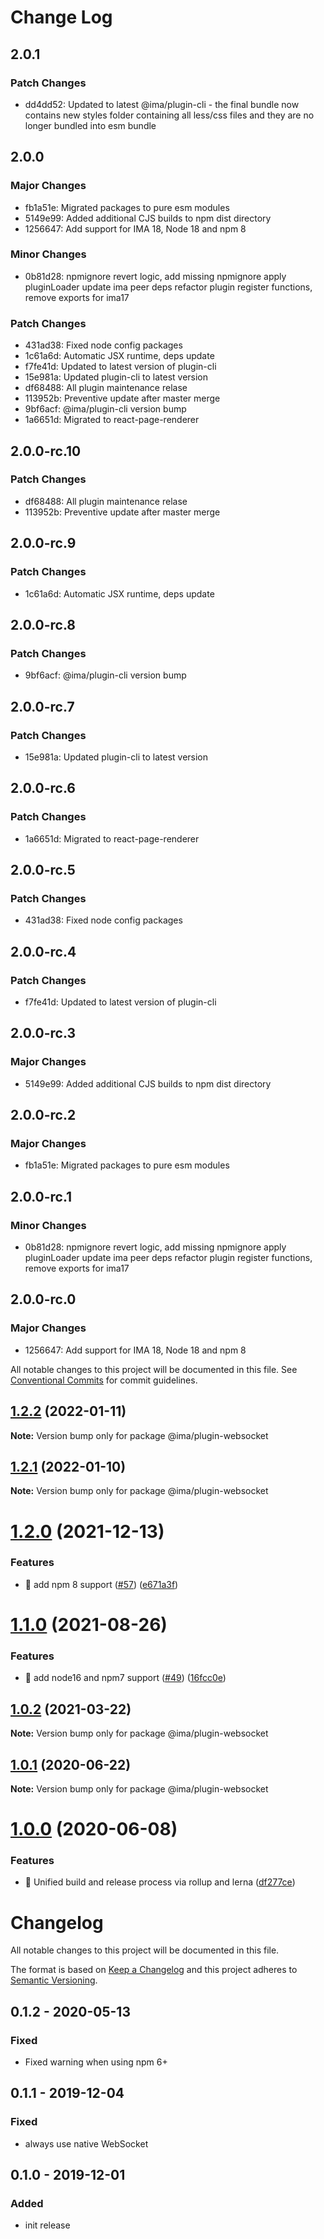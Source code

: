 # Change Log

## 2.0.1

### Patch Changes

- dd4dd52: Updated to latest @ima/plugin-cli - the final bundle now contains new styles folder containing all less/css files and they are no longer bundled into esm bundle

## 2.0.0

### Major Changes

- fb1a51e: Migrated packages to pure esm modules
- 5149e99: Added additional CJS builds to npm dist directory
- 1256647: Add support for IMA 18, Node 18 and npm 8

### Minor Changes

- 0b81d28: npmignore revert logic, add missing npmignore
  apply pluginLoader
  update ima peer deps
  refactor plugin register functions, remove exports for ima17

### Patch Changes

- 431ad38: Fixed node config packages
- 1c61a6d: Automatic JSX runtime, deps update
- f7fe41d: Updated to latest version of plugin-cli
- 15e981a: Updated plugin-cli to latest version
- df68488: All plugin maintenance relase
- 113952b: Preventive update after master merge
- 9bf6acf: @ima/plugin-cli version bump
- 1a6651d: Migrated to react-page-renderer

## 2.0.0-rc.10

### Patch Changes

- df68488: All plugin maintenance relase
- 113952b: Preventive update after master merge

## 2.0.0-rc.9

### Patch Changes

- 1c61a6d: Automatic JSX runtime, deps update

## 2.0.0-rc.8

### Patch Changes

- 9bf6acf: @ima/plugin-cli version bump

## 2.0.0-rc.7

### Patch Changes

- 15e981a: Updated plugin-cli to latest version

## 2.0.0-rc.6

### Patch Changes

- 1a6651d: Migrated to react-page-renderer

## 2.0.0-rc.5

### Patch Changes

- 431ad38: Fixed node config packages

## 2.0.0-rc.4

### Patch Changes

- f7fe41d: Updated to latest version of plugin-cli

## 2.0.0-rc.3

### Major Changes

- 5149e99: Added additional CJS builds to npm dist directory

## 2.0.0-rc.2

### Major Changes

- fb1a51e: Migrated packages to pure esm modules

## 2.0.0-rc.1

### Minor Changes

- 0b81d28: npmignore revert logic, add missing npmignore
  apply pluginLoader
  update ima peer deps
  refactor plugin register functions, remove exports for ima17

## 2.0.0-rc.0

### Major Changes

- 1256647: Add support for IMA 18, Node 18 and npm 8

All notable changes to this project will be documented in this file.
See [Conventional Commits](https://conventionalcommits.org) for commit guidelines.

## [1.2.2](https://github.com/seznam/IMA.js-plugins/compare/@ima/plugin-websocket@1.2.1...@ima/plugin-websocket@1.2.2) (2022-01-11)

**Note:** Version bump only for package @ima/plugin-websocket

## [1.2.1](https://github.com/seznam/IMA.js-plugins/compare/@ima/plugin-websocket@1.2.0...@ima/plugin-websocket@1.2.1) (2022-01-10)

**Note:** Version bump only for package @ima/plugin-websocket

# [1.2.0](https://github.com/seznam/IMA.js-plugins/compare/@ima/plugin-websocket@1.1.0...@ima/plugin-websocket@1.2.0) (2021-12-13)

### Features

- 🎸 add npm 8 support ([#57](https://github.com/seznam/IMA.js-plugins/issues/57)) ([e671a3f](https://github.com/seznam/IMA.js-plugins/commit/e671a3fb8d87c39c2da43339782fdca4bf78375d))

# [1.1.0](https://github.com/seznam/IMA.js-plugins/compare/@ima/plugin-websocket@1.0.2...@ima/plugin-websocket@1.1.0) (2021-08-26)

### Features

- 🎸 add node16 and npm7 support ([#49](https://github.com/seznam/IMA.js-plugins/issues/49)) ([16fcc0e](https://github.com/seznam/IMA.js-plugins/commit/16fcc0eab73da5651171d110100e5a5ec9cbdcf1))

## [1.0.2](https://github.com/seznam/IMA.js-plugins/compare/@ima/plugin-websocket@1.0.1...@ima/plugin-websocket@1.0.2) (2021-03-22)

**Note:** Version bump only for package @ima/plugin-websocket

## [1.0.1](https://github.com/seznam/IMA.js-plugins/compare/@ima/plugin-websocket@1.0.0...@ima/plugin-websocket@1.0.1) (2020-06-22)

**Note:** Version bump only for package @ima/plugin-websocket

# [1.0.0](https://github.com/seznam/IMA.js-plugins/compare/@ima/plugin-websocket@0.1.2...@ima/plugin-websocket@1.0.0) (2020-06-08)

### Features

- 🎸 Unified build and release process via rollup and lerna ([df277ce](https://github.com/seznam/IMA.js-plugins/commit/df277ce5bae0cacc9c5b4d6957bdc786ac9cf571))

# Changelog

All notable changes to this project will be documented in this file.

The format is based on [Keep a Changelog](http://keepachangelog.com/en/1.0.0/)
and this project adheres to [Semantic Versioning](http://semver.org/spec/v2.0.0.html).

## 0.1.2 - 2020-05-13

### Fixed

- Fixed warning when using npm 6+

## 0.1.1 - 2019-12-04

### Fixed

- always use native WebSocket

## 0.1.0 - 2019-12-01

### Added

- init release
